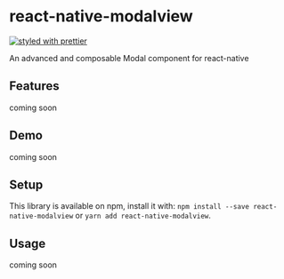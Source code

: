 # react-native-modalview

[![styled with prettier](https://img.shields.io/badge/styled_with-prettier-ff69b4.svg)](https://github.com/prettier/prettier)
 
An advanced and composable Modal component for react-native

## Features

coming soon

## Demo

coming soon

## Setup

This library is available on npm, install it with: `npm install --save react-native-modalview` or `yarn add react-native-modalview`.

## Usage

coming soon
  